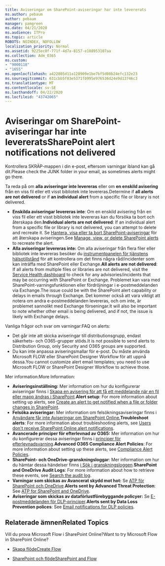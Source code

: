 ```yaml
---
title: Aviseringar om SharePoint-aviseringar har inte levererats
ms.author: pebaum
author: pebaum
manager: pamgreen
ms.date: 04/21/2020
ms.audience: ITPro
ms.topic: article
ROBOTS: NOINDEX, NOFOLLOW
localization_priority: Normal
ms.assetid: 9225ec0f-771f-4d7a-8157-e188953107aa
ms.collection: Adm_O365
ms.custom:
- "9000118"
- "1655"
ms.openlocfilehash: a422805d11a128909e1be7bf5d08b24efc132e23
ms.sourcegitcommit: 631cbb5f03e5371f0995e976536d24e9d13746c3
ms.translationtype: MT
ms.contentlocale: sv-SE
ms.lasthandoff: 04/22/2020
ms.locfileid: "43742065"
---
```

# <a name="sharepoint-alert-notifications-not-delivered"></a><span data-ttu-id="90cb4-102">Aviseringar om SharePoint-aviseringar har inte levererats</span><span class="sxs-lookup"><span data-stu-id="90cb4-102">SharePoint alert notifications not delivered</span></span>

<span data-ttu-id="90cb4-103">Kontrollera SKRÄP-mappen i din e-post, eftersom varningar ibland kan gå dit.</span><span class="sxs-lookup"><span data-stu-id="90cb4-103">Please check the JUNK folder in your email, as sometimes alerts might go there.</span></span>

<span data-ttu-id="90cb4-104">Ta reda på om **alla aviseringar inte levereras** eller om **en enskild avisering** från en viss fil eller ett visst bibliotek inte levereras.</span><span class="sxs-lookup"><span data-stu-id="90cb4-104">Determine if **all alerts are not delivered** or if **an individual alert** from a specific file or library is not delivered.</span></span>

- <span data-ttu-id="90cb4-105">**Enskilda aviseringar levereras inte**: Om en enskild avisering från en viss fil eller ett visst bibliotek inte levereras kan du försöka ta bort och återskapa den.</span><span class="sxs-lookup"><span data-stu-id="90cb4-105">**Individual alerts are not delivered**: If an individual alert from a specific file or library is not delivered, you can attempt to delete and recreate it.</span></span> <span data-ttu-id="90cb4-106">Se [Hantera, visa eller ta bort SharePoint-aviseringar](https://support.office.com/article/manage-view-or-delete-sharepoint-alerts-99dfb19c-9a90-4a8c-aba1-aa8c8afb0de2) för att återskapa aviseringen.</span><span class="sxs-lookup"><span data-stu-id="90cb4-106">See [Manage, view, or delete SharePoint alerts](https://support.office.com/article/manage-view-or-delete-sharepoint-alerts-99dfb19c-9a90-4a8c-aba1-aa8c8afb0de2) to recreate the alert.</span></span>
- <span data-ttu-id="90cb4-107">**Alla aviseringar levereras inte:** Om alla aviseringar från flera filer eller bibliotek inte levereras besöker du [instrumentpanelen för tjänstens hälsotillstånd](https://admin.microsoft.com/AdminPortal/Home#/servicehealth) för att kontrollera om det finns några råd/incidenter som kan inträffa med SharePoint eller Exchange.</span><span class="sxs-lookup"><span data-stu-id="90cb4-107">**All alerts are not delivered**: If all alerts from multiple files or libraries are not delivered, visit the [Service Health dashboard](https://admin.microsoft.com/AdminPortal/Home#/servicehealth) to check for any advisories/incidents that may be occurring with SharePoint or Exchange.</span></span> <span data-ttu-id="90cb4-108">Problemet kan vara med SharePoint-varningsfunktionen eller fördröjningar i e-postmeddelanden via Exchange.</span><span class="sxs-lookup"><span data-stu-id="90cb4-108">The issue could be with the SharePoint alert capability or delays in emails through Exchange.</span></span> <span data-ttu-id="90cb4-109">Det kommer också att vara viktigt att notera om andra e-postmeddelanden levereras, och om inte, är problemet sannolikt med Exchange förseningar.</span><span class="sxs-lookup"><span data-stu-id="90cb4-109">It will also be important to note whether other email is being delivered, and if not, the issue is likely with Exchange delays.</span></span>

<span data-ttu-id="90cb4-110">Vanliga frågor och svar om varningar:</span><span class="sxs-lookup"><span data-stu-id="90cb4-110">FAQ on alerts:</span></span>

- <span data-ttu-id="90cb4-111">Det går inte att skicka aviseringar till distributionsgrupp, endast säkerhets- och O365-grupper stöds.</span><span class="sxs-lookup"><span data-stu-id="90cb4-111">It is not possible to send alerts to Distribution Group, only Security and O365 groups are supported.</span></span>
- <span data-ttu-id="90cb4-112">Du kan inte anpassa aviseringsmallar för e-post. Du måste använda Microsoft FLOW eller SharePoint Designer Workflow för att uppnå dessa.</span><span class="sxs-lookup"><span data-stu-id="90cb4-112">You cannot customize alert email templates; you need to use Microsoft FLOW or SharePoint Designer Workflow to achieve those.</span></span>

<span data-ttu-id="90cb4-113">Mer information:</span><span class="sxs-lookup"><span data-stu-id="90cb4-113">More Information:</span></span>

- <span data-ttu-id="90cb4-114">**Aviseringsinställning:** Mer information om hur du konfigurerar aviseringar finns i [Skapa en avisering för att få ett meddelande när en fil eller mapp ändras i SharePoint](https://support.office.com/article/create-an-alert-to-get-notified-when-a-file-or-folder-changes-in-sharepoint-e5a79e7b-a146-46da-a9ef-d65409ba8918).</span><span class="sxs-lookup"><span data-stu-id="90cb4-114">**Alert setup**: For more information about setting up alerts, see [Create an alert to get notified when a file or folder changes in SharePoint](https://support.office.com/article/create-an-alert-to-get-notified-when-a-file-or-folder-changes-in-sharepoint-e5a79e7b-a146-46da-a9ef-d65409ba8918).</span></span>
- <span data-ttu-id="90cb4-115">**Felsöka aviseringar:** Mer information om felsökningsaviseringar finns i [Användare får inte Aviseringar om SharePoint Online.](https://docs.microsoft.com/sharepoint/support/sites/no-alert-notifications)</span><span class="sxs-lookup"><span data-stu-id="90cb4-115">**Troubleshoot alerts**: For more information about troubleshooting alerts, see [Users don't receive SharePoint Online alert notifications](https://docs.microsoft.com/sharepoint/support/sites/no-alert-notifications).</span></span>
- <span data-ttu-id="90cb4-116">**Avancerade principer för efterlevnad av O365:** Mer information om hur du konfigurerar dessa aviseringar finns i [principer för efterlevnadsvarning](https://docs.microsoft.com/office365/securitycompliance/alert-policies).</span><span class="sxs-lookup"><span data-stu-id="90cb4-116">**Advanced O365 Compliance Alert Policies**: For more information about setting up these alerts, see [Compliance Alert Policies](https://docs.microsoft.com/office365/securitycompliance/alert-policies).</span></span>
- <span data-ttu-id="90cb4-117">**SharePoint- och OneDrive-granskningsloggar**: Mer information om hur du hämtar dessa händelser finns [i Sök i granskningsloggen](https://docs.microsoft.com/office365/securitycompliance/search-the-audit-log-in-security-and-compliance#search-the-audit-log).</span><span class="sxs-lookup"><span data-stu-id="90cb4-117">**SharePoint and OneDrive Audit Logs**: For more information about how to retrieve these events, see [Search the audit log](https://docs.microsoft.com/office365/securitycompliance/search-the-audit-log-in-security-and-compliance#search-the-audit-log).</span></span>
- <span data-ttu-id="90cb4-118">**Varningar som skickas av Avancerat skydd mot hot:** Se [ATP för SharePoint och OneDrive](https://docs.microsoft.com/office365/securitycompliance/atp-for-spo-odb-and-teams).</span><span class="sxs-lookup"><span data-stu-id="90cb4-118">**Alerts sent by Advanced Threat Protection**: See [ATP for SharePoint and OneDrive](https://docs.microsoft.com/office365/securitycompliance/atp-for-spo-odb-and-teams).</span></span>
- <span data-ttu-id="90cb4-119">**Aviseringar som skickas av dataförlustförebyggande policyer:** Se [E-postmeddelanden för DLP-principer](https://docs.microsoft.com/office365/securitycompliance/use-notifications-and-policy-tips).</span><span class="sxs-lookup"><span data-stu-id="90cb4-119">**Alerts sent by Data Loss Prevention polices**: See [Email notifications for DLP policies](https://docs.microsoft.com/office365/securitycompliance/use-notifications-and-policy-tips).</span></span>

## <a name="related-topics"></a><span data-ttu-id="90cb4-120">Relaterade ämnen</span><span class="sxs-lookup"><span data-stu-id="90cb4-120">Related Topics</span></span>

<span data-ttu-id="90cb4-121">Vill du prova Microsoft Flow i SharePoint Online?</span><span class="sxs-lookup"><span data-stu-id="90cb4-121">Want to try Microsoft Flow in SharePoint Online?</span></span>

- [<span data-ttu-id="90cb4-122">Skapa flöde</span><span class="sxs-lookup"><span data-stu-id="90cb4-122">Create Flow</span></span>](https://support.office.com/article/a9c3e03b-0654-46af-a254-20252e580d01)

- [<span data-ttu-id="90cb4-123">SharePoint och flöde</span><span class="sxs-lookup"><span data-stu-id="90cb4-123">SharePoint and Flow</span></span>](https://flow.microsoft.com//blog/sharepoint-and-flow/)
